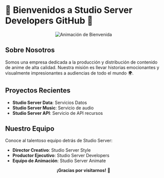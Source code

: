 # 🌟 Bienvenidos a Studio Server Developers GitHub 🌟
<p align="center">
  <img src="https://lh3.googleusercontent.com/FCTJV2u4ETqtkvFn0I1fY184UbdpWhqpAyyV6w7732ookhFnbAF_gBaWMNfAw28z_GhVeZmQIY7jbUuDlFEjWWv6ldLe7FvrJg4=w932" alt="Animación de Bienvenida" />
</p>

## Sobre Nosotros

Somos una empresa dedicada a la producción y distribución de contenido de anime de alta calidad. Nuestra misión es llevar historias emocionantes y visualmente impresionantes a audiencias de todo el mundo 🌍.

## Proyectos Recientes

- **Studio Server Data**: Servicios Datos
- **Studio Server Music**: Servicio de audio
- **Studio Server API**: Servicio de API recursos

## Nuestro Equipo

Conoce al talentoso equipo detrás de Studio Server:

- **Director Creativo**: Studio Server Style
- **Productor Ejecutivo**: Studio Server Developers
- **Equipo de Animación**: Studio Server Animate

<p align="center">
  <strong>¡Gracias por visitarnos!</strong> 💖
</p>
